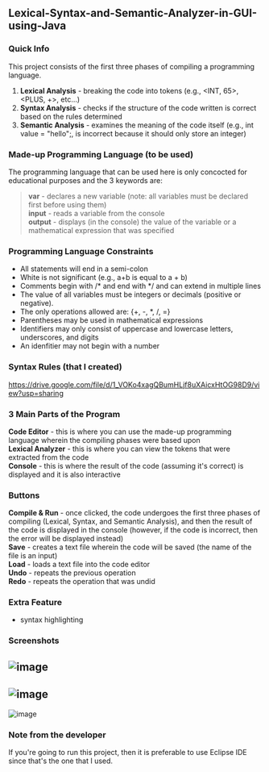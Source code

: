 ## Lexical-Syntax-and-Semantic-Analyzer-in-GUI-using-Java
### Quick Info
This project consists of the first three phases of compiling a programming language.  
1. <b>Lexical Analysis</b> - breaking the code into tokens (e.g., <INT, 65>, <PLUS, +>, etc...)  
2. <b>Syntax Analysis</b> - checks if the structure of the code written is correct based on the rules determined  
3. <b>Semantic Analysis</b> - examines the meaning of the code itself (e.g., int value = "hello";, is incorrect because it should only store an integer)  
### Made-up Programming Language (to be used)
The programming language that can be used here is only concocted for educational purposes and the 3 keywords are:  
> <b>var</b> - declares a new variable (note: all variables must be declared first before using them)  
 <b>input</b> - reads a variable from the console  
 <b>output</b> - displays (in the console) the value of the variable or a mathematical expression that was specified
### Programming Language Constraints
- All statements will end in a semi-colon
- White is not significant (e.g., a+b is equal to a + b)
- Comments begin with /* and end with */ and can extend in multiple lines
- The value of all variables must be integers or decimals (positive or negative).
- The only operations allowed are: {+, -, *, /, =}
- Parentheses may be used in mathematical expressions
- Identifiers may only consist of uppercase and lowercase letters, underscores, and digits
- An idenfitier may not begin with a number
### Syntax Rules (that I created)
https://drive.google.com/file/d/1_VOKo4xagQBumHLjf8uXAicxHtOG98D9/view?usp=sharing
### 3 Main Parts of the Program
<b>Code Editor</b> - this is where you can use the made-up programming language wherein the compiling phases were based upon  
<b>Lexical Analyzer</b> - this is where you can view the tokens that were extracted from the code  
<b>Console</b> - this is where the result of the code (assuming it's correct) is displayed and it is also interactive  
### Buttons
<b>Compile & Run</b> - once clicked, the code undergoes the first three phases of compiling (Lexical, Syntax, and Semantic Analysis), and then the result of the code is displayed in the console (however, if the code is incorrect, then the error will be displayed instead)  
<b>Save</b> - creates a text file wherein the code will be saved (the name of the file is an input)  
<b>Load</b> - loads a text file into the code editor  
<b>Undo</b> - repeats the previous operation  
<b>Redo</b> - repeats the operation that was undid
### Extra Feature
- syntax highlighting
### Screenshots
![image](https://user-images.githubusercontent.com/104606066/183290617-5e829661-a9ca-4b9e-b10a-89967c60745f.png)
---
![image](https://user-images.githubusercontent.com/104606066/183290654-dbfffa3d-5178-4f31-a38b-e8f2ec784642.png)
---
![image](https://user-images.githubusercontent.com/104606066/183290878-dfde69c8-e44f-4f95-afa6-4e92333bc741.png)
### Note from the developer
If you're going to run this project, then it is preferable to use Eclipse IDE since that's the one that I used.
